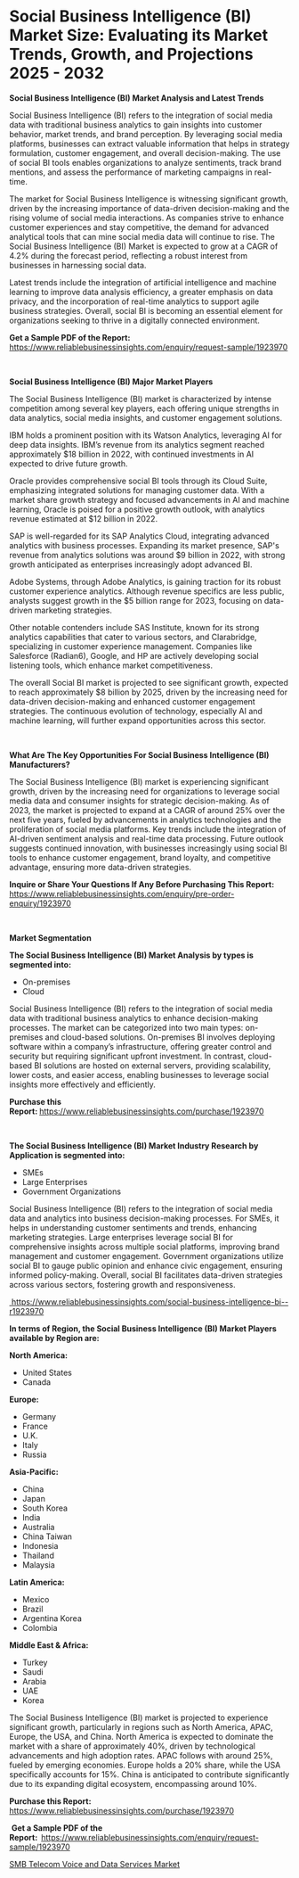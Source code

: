 <p><h1>Social Business Intelligence (BI) Market Size: Evaluating its Market Trends, Growth, and Projections 2025 - 2032</h1></p><p><strong>Social Business Intelligence (BI) Market Analysis and Latest Trends</strong></p>
<p><p>Social Business Intelligence (BI) refers to the integration of social media data with traditional business analytics to gain insights into customer behavior, market trends, and brand perception. By leveraging social media platforms, businesses can extract valuable information that helps in strategy formulation, customer engagement, and overall decision-making. The use of social BI tools enables organizations to analyze sentiments, track brand mentions, and assess the performance of marketing campaigns in real-time.</p><p>The market for Social Business Intelligence is witnessing significant growth, driven by the increasing importance of data-driven decision-making and the rising volume of social media interactions. As companies strive to enhance customer experiences and stay competitive, the demand for advanced analytical tools that can mine social media data will continue to rise. The Social Business Intelligence (BI) Market is expected to grow at a CAGR of 4.2% during the forecast period, reflecting a robust interest from businesses in harnessing social data.</p><p>Latest trends include the integration of artificial intelligence and machine learning to improve data analysis efficiency, a greater emphasis on data privacy, and the incorporation of real-time analytics to support agile business strategies. Overall, social BI is becoming an essential element for organizations seeking to thrive in a digitally connected environment.</p></p>
<p><strong>Get a Sample PDF of the Report:&nbsp;</strong> <a href="https://www.reliablebusinessinsights.com/enquiry/request-sample/1923970?utm_campaign=1837&utm_medium=2&utm_source=Github&utm_content=ia&utm_term=14012025&utm_id=social-business-intelligence-bi">https://www.reliablebusinessinsights.com/enquiry/request-sample/1923970</a></p>
<p>&nbsp;</p>
<p><strong>Social Business Intelligence (BI) Major Market Players</strong></p>
<p><p>The Social Business Intelligence (BI) market is characterized by intense competition among several key players, each offering unique strengths in data analytics, social media insights, and customer engagement solutions.</p><p>IBM holds a prominent position with its Watson Analytics, leveraging AI for deep data insights. IBM’s revenue from its analytics segment reached approximately $18 billion in 2022, with continued investments in AI expected to drive future growth.</p><p>Oracle provides comprehensive social BI tools through its Cloud Suite, emphasizing integrated solutions for managing customer data. With a market share growth strategy and focused advancements in AI and machine learning, Oracle is poised for a positive growth outlook, with analytics revenue estimated at $12 billion in 2022.</p><p>SAP is well-regarded for its SAP Analytics Cloud, integrating advanced analytics with business processes. Expanding its market presence, SAP's revenue from analytics solutions was around $9 billion in 2022, with strong growth anticipated as enterprises increasingly adopt advanced BI.</p><p>Adobe Systems, through Adobe Analytics, is gaining traction for its robust customer experience analytics. Although revenue specifics are less public, analysts suggest growth in the $5 billion range for 2023, focusing on data-driven marketing strategies.</p><p>Other notable contenders include SAS Institute, known for its strong analytics capabilities that cater to various sectors, and Clarabridge, specializing in customer experience management. Companies like Salesforce (Radian6), Google, and HP are actively developing social listening tools, which enhance market competitiveness.</p><p>The overall Social BI market is projected to see significant growth, expected to reach approximately $8 billion by 2025, driven by the increasing need for data-driven decision-making and enhanced customer engagement strategies. The continuous evolution of technology, especially AI and machine learning, will further expand opportunities across this sector.</p></p>
<p>&nbsp;</p>
<p><strong>What Are The Key Opportunities For Social Business Intelligence (BI) Manufacturers?</strong></p>
<p><p>The Social Business Intelligence (BI) market is experiencing significant growth, driven by the increasing need for organizations to leverage social media data and consumer insights for strategic decision-making. As of 2023, the market is projected to expand at a CAGR of around 25% over the next five years, fueled by advancements in analytics technologies and the proliferation of social media platforms. Key trends include the integration of AI-driven sentiment analysis and real-time data processing. Future outlook suggests continued innovation, with businesses increasingly using social BI tools to enhance customer engagement, brand loyalty, and competitive advantage, ensuring more data-driven strategies.</p></p>
<p><strong>Inquire or Share Your Questions If Any Before Purchasing This Report:</strong> <a href="https://www.reliablebusinessinsights.com/enquiry/pre-order-enquiry/1923970?utm_campaign=1837&utm_medium=2&utm_source=Github&utm_content=ia&utm_term=14012025&utm_id=social-business-intelligence-bi">https://www.reliablebusinessinsights.com/enquiry/pre-order-enquiry/1923970</a></p>
<p>&nbsp;</p>
<p><strong>Market Segmentation</strong></p>
<p><strong>The Social Business Intelligence (BI) Market Analysis by types is segmented into:</strong></p>
<p><ul><li>On-premises</li><li>Cloud</li></ul></p>
<p><p>Social Business Intelligence (BI) refers to the integration of social media data with traditional business analytics to enhance decision-making processes. The market can be categorized into two main types: on-premises and cloud-based solutions. On-premises BI involves deploying software within a company’s infrastructure, offering greater control and security but requiring significant upfront investment. In contrast, cloud-based BI solutions are hosted on external servers, providing scalability, lower costs, and easier access, enabling businesses to leverage social insights more effectively and efficiently.</p></p>
<p><strong>Purchase this Report:&nbsp;</strong><a href="https://www.reliablebusinessinsights.com/purchase/1923970?utm_campaign=1837&utm_medium=2&utm_source=Github&utm_content=ia&utm_term=14012025&utm_id=social-business-intelligence-bi">https://www.reliablebusinessinsights.com/purchase/1923970</a></p>
<p>&nbsp;</p>
<p><strong>The Social Business Intelligence (BI) Market Industry Research by Application is segmented into:</strong></p>
<p><ul><li>SMEs</li><li>Large Enterprises</li><li>Government Organizations</li></ul></p>
<p><p>Social Business Intelligence (BI) refers to the integration of social media data and analytics into business decision-making processes. For SMEs, it helps in understanding customer sentiments and trends, enhancing marketing strategies. Large enterprises leverage social BI for comprehensive insights across multiple social platforms, improving brand management and customer engagement. Government organizations utilize social BI to gauge public opinion and enhance civic engagement, ensuring informed policy-making. Overall, social BI facilitates data-driven strategies across various sectors, fostering growth and responsiveness.</p></p>
<p><a href="https://www.reliablebusinessinsights.com/social-business-intelligence-bi--r1923970?utm_campaign=1837&utm_medium=2&utm_source=Github&utm_content=ia&utm_term=14012025&utm_id=social-business-intelligence-bi">&nbsp;https://www.reliablebusinessinsights.com/social-business-intelligence-bi--r1923970</a></p>
<p><strong>In terms of Region, the Social Business Intelligence (BI) Market Players available by Region are:</strong></p>
<p>
    <p> <strong> North America: </strong>
        <ul>
            <li>United States</li>
            <li>Canada</li>
        </ul>
        </p> 
    <p> <strong> Europe: </strong>
        <ul>
            <li>Germany</li>
            <li>France</li>
            <li>U.K.</li>
            <li>Italy</li>
            <li>Russia</li>
        </ul>
        </p> 
    <p> <strong> Asia-Pacific: </strong>
        <ul>
            <li>China</li>
            <li>Japan</li>
            <li>South Korea</li>
            <li>India</li>
            <li>Australia</li>
            <li>China Taiwan</li>
            <li>Indonesia</li>
            <li>Thailand</li>
            <li>Malaysia</li>
        </ul>
        </p> 
    <p> <strong> Latin America: </strong>
        <ul>
            <li>Mexico</li>
            <li>Brazil</li>
            <li>Argentina Korea</li>
            <li>Colombia</li>
        </ul>
        </p> 
    <p> <strong> Middle East & Africa: </strong>
        <ul>
            <li>Turkey</li>
            <li>Saudi</li>
            <li>Arabia</li>
            <li>UAE</li>
            <li>Korea</li>
        </ul>
    </p>
    </p>
<p><p>The Social Business Intelligence (BI) market is projected to experience significant growth, particularly in regions such as North America, APAC, Europe, the USA, and China. North America is expected to dominate the market with a share of approximately 40%, driven by technological advancements and high adoption rates. APAC follows with around 25%, fueled by emerging economies. Europe holds a 20% share, while the USA specifically accounts for 15%. China is anticipated to contribute significantly due to its expanding digital ecosystem, encompassing around 10%.</p></p>
<p><strong>Purchase this Report: </strong><a href="https://www.reliablebusinessinsights.com/purchase/1923970?utm_campaign=1837&utm_medium=2&utm_source=Github&utm_content=ia&utm_term=14012025&utm_id=social-business-intelligence-bi">https://www.reliablebusinessinsights.com/purchase/1923970</a></p>
<p>&nbsp;<strong>Get a Sample PDF of the Report:&nbsp;&nbsp;</strong><a href="https://www.reliablebusinessinsights.com/enquiry/request-sample/1923970?utm_campaign=1837&utm_medium=2&utm_source=Github&utm_content=ia&utm_term=14012025&utm_id=social-business-intelligence-bi">https://www.reliablebusinessinsights.com/enquiry/request-sample/1923970</a></p>
<p><strong></strong></p>
<p><p><a href="https://github.com/oslieselotte2192/Market-Research-Report-List-1/blob/main/smb-telecom-voice-and-data-services-market.md?utm_campaign=1837&utm_medium=2&utm_source=Github&utm_content=ia&utm_term=14012025&utm_id=social-business-intelligence-bi">SMB Telecom Voice and Data Services Market</a></p></p>